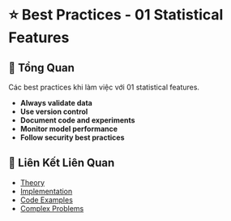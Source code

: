 # ⭐ Best Practices - 01 Statistical Features

## 🎯 Tổng Quan

Các best practices khi làm việc với 01 statistical features.

- **Always validate data**
- **Use version control**
- **Document code and experiments**
- **Monitor model performance**
- **Follow security best practices**

## 🔗 Liên Kết Liên Quan

- [Theory](./THEORY_01_statistical_features.md)
- [Implementation](./IMPLEMENTATION_01_statistical_features.md)
- [Code Examples](./CODE_EXAMPLES_01_statistical_features.md)
- [Complex Problems](./COMPLEX_PROBLEMS.md)
